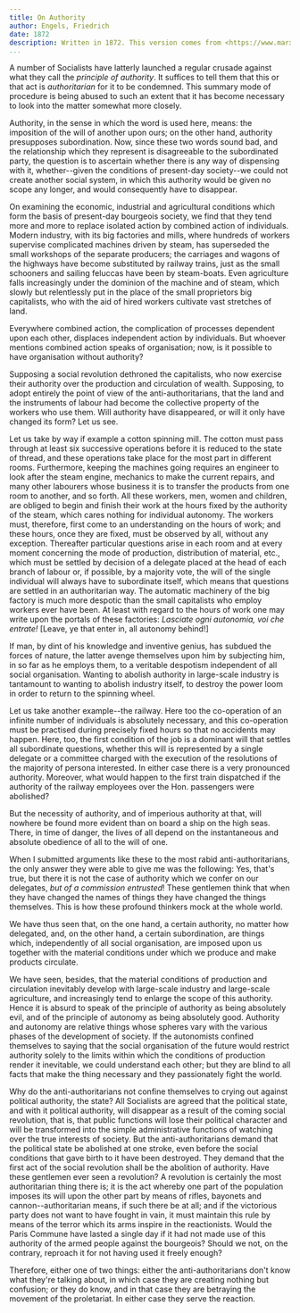 ```yaml
---
title: On Authority
author: Engels, Friedrich
date: 1872
description: Written in 1872. This version comes from <https://www.marxists.org/archive/marx/works/1872/10/authority.htm>
...
```


A number of Socialists have latterly launched a regular crusade against what they call the _principle of authority_. It suffices to tell them that this or that act is _authoritarian_ for it to be condemned. This summary mode of procedure is being abused to such an extent that it has become necessary to look into the matter somewhat more closely.

Authority, in the sense in which the word is used here, means: the imposition of the will of another upon ours; on the other hand, authority presupposes subordination. Now, since these two words sound bad, and the relationship which they represent is disagreeable to the subordinated party, the question is to ascertain whether there is any way of dispensing with it, whether--given the conditions of present-day society--we could not create another social system, in which this authority would be given no scope any longer, and would consequently have to disappear.

On examining the economic, industrial and agricultural conditions which form the basis of present-day bourgeois society, we find that they tend more and more to replace isolated action by combined action of individuals. Modern industry, with its big factories and mills, where hundreds of workers supervise complicated machines driven by steam, has superseded the small workshops of the separate producers; the carriages and wagons of the highways have become substituted by railway trains, just as the small schooners and sailing feluccas have been by steam-boats. Even agriculture falls increasingly under the dominion of the machine and of steam, which slowly but relentlessly put in the place of the small proprietors big capitalists, who with the aid of hired workers cultivate vast stretches of land.

Everywhere combined action, the complication of processes dependent upon each other, displaces independent action by individuals. But whoever mentions combined action speaks of organisation; now, is it possible to have organisation without authority?

Supposing a social revolution dethroned the capitalists, who now exercise their authority over the production and circulation of wealth. Supposing, to adopt entirely the point of view of the anti-authoritarians, that the land and the instruments of labour had become the collective property of the workers who use them. Will authority have disappeared, or will it only have changed its form? Let us see.

Let us take by way if example a cotton spinning mill. The cotton must pass through at least six successive operations before it is reduced to the state of thread, and these operations take place for the most part in different rooms. Furthermore, keeping the machines going requires an engineer to look after the steam engine, mechanics to make the current repairs, and many other labourers whose business it is to transfer the products from one room to another, and so forth. All these workers, men, women and children, are obliged to begin and finish their work at the hours fixed by the authority of the steam, which cares nothing for individual autonomy. The workers must, therefore, first come to an understanding on the hours of work; and these hours, once they are fixed, must be observed by all, without any exception. Thereafter particular questions arise in each room and at every moment concerning the mode of production, distribution of material, etc., which must be settled by decision of a delegate placed at the head of each branch of labour or, if possible, by a majority vote, the will of the single individual will always have to subordinate itself, which means that questions are settled in an authoritarian way. The automatic machinery of the big factory is much more despotic than the small capitalists who employ workers ever have been. At least with regard to the hours of work one may write upon the portals of these factories: _Lasciate ogni autonomia, voi che entrate!_ [Leave, ye that enter in, all autonomy behind!]

If man, by dint of his knowledge and inventive genius, has subdued the forces of nature, the latter avenge themselves upon him by subjecting him, in so far as he employs them, to a veritable despotism independent of all social organisation. Wanting to abolish authority in large-scale industry is tantamount to wanting to abolish industry itself, to destroy the power loom in order to return to the spinning wheel.

Let us take another example--the railway. Here too the co-operation of an infinite number of individuals is absolutely necessary, and this co-operation must be practised during precisely fixed hours so that no accidents may happen. Here, too, the first condition of the job is a dominant will that settles all subordinate questions, whether this will is represented by a single delegate or a committee charged with the execution of the resolutions of the majority of persona interested. In either case there is a very pronounced authority. Moreover, what would happen to the first train dispatched if the authority of the railway employees over the Hon. passengers were abolished?

But the necessity of authority, and of imperious authority at that, will nowhere be found more evident than on board a ship on the high seas. There, in time of danger, the lives of all depend on the instantaneous and absolute obedience of all to the will of one.

When I submitted arguments like these to the most rabid anti-authoritarians, the only answer they were able to give me was the following: Yes, that's true, but there it is not the case of authority which we confer on our delegates, _but of a commission entrusted_! These gentlemen think that when they have changed the names of things they have changed the things themselves. This is how these profound thinkers mock at the whole world.

We have thus seen that, on the one hand, a certain authority, no matter how delegated, and, on the other hand, a certain subordination, are things which, independently of all social organisation, are imposed upon us together with the material conditions under which we produce and make products circulate.

We have seen, besides, that the material conditions of production and circulation inevitably develop with large-scale industry and large-scale agriculture, and increasingly tend to enlarge the scope of this authority. Hence it is absurd to speak of the principle of authority as being absolutely evil, and of the principle of autonomy as being absolutely good. Authority and autonomy are relative things whose spheres vary with the various phases of the development of society. If the autonomists confined themselves to saying that the social organisation of the future would restrict authority solely to the limits within which the conditions of production render it inevitable, we could understand each other; but they are blind to all facts that make the thing necessary and they passionately fight the world.

Why do the anti-authoritarians not confine themselves to crying out against political authority, the state? All Socialists are agreed that the political state, and with it political authority, will disappear as a result of the coming social revolution, that is, that public functions will lose their political character and will be transformed into the simple administrative functions of watching over the true interests of society. But the anti-authoritarians demand that the political state be abolished at one stroke, even before the social conditions that gave birth to it have been destroyed. They demand that the first act of the social revolution shall be the abolition of authority. Have these gentlemen ever seen a revolution? A revolution is certainly the most authoritarian thing there is; it is the act whereby one part of the population imposes its will upon the other part by means of rifles, bayonets and cannon--authoritarian means, if such there be at all; and if the victorious party does not want to have fought in vain, it must maintain this rule by means of the terror which its arms inspire in the reactionists. Would the Paris Commune have lasted a single day if it had not made use of this authority of the armed people against the bourgeois? Should we not, on the contrary, reproach it for not having used it freely enough?

Therefore, either one of two things: either the anti-authoritarians don't know what they're talking about, in which case they are creating nothing but confusion; or they do know, and in that case they are betraying the movement of the proletariat. In either case they serve the reaction.
